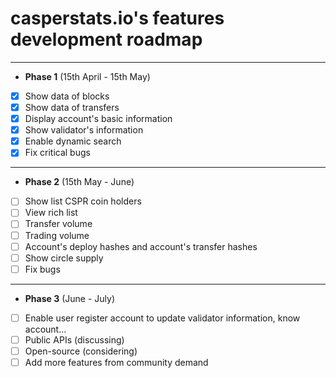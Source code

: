 # casperstats.io's features development roadmap

---

- **Phase 1** (15th April - 15th May)
- [x] Show  data of blocks
- [x] Show data of transfers
- [X] Display account's basic information
- [x] Show validator's information
- [X] Enable dynamic search
- [X] Fix critical bugs

---

- **Phase 2** (15th May - June)
- [ ] Show list CSPR coin holders
- [ ] View rich list
- [ ] Transfer volume
- [ ] Trading volume
- [ ] Account's deploy hashes and account's transfer hashes
- [ ] Show circle supply
- [ ] Fix bugs

---

- **Phase 3** (June - July)
- [ ] Enable user register account to update validator information, know account...
- [ ] Public APIs (discussing)
- [ ] Open-source (considering)
- [ ] Add more features from community demand
